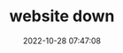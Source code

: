 ---
title: website down
date: 2022-10-28 07:47:08
resolved: false
resolvedWhen: 
severity: down
affected:
  - website
section: issue
---